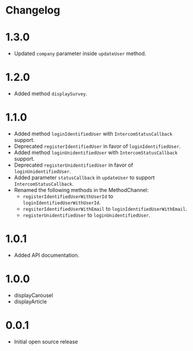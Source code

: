 # Changelog

# 1.3.0
- Updated `company` parameter inside `updateUser` method.

# 1.2.0

- Added method `displaySurvey`.

# 1.1.0

- Added method `loginIdentifiedUser` with `IntercomStatusCallback` support.
- Deprecated `registerIdentifiedUser` in favor of `loginIdentifiedUser`.
- Added method `loginUnidentifiedUser` with `IntercomStatusCallback` support.
- Deprecated `registerUnidentifiedUser` in favor of `loginUnidentifiedUser`.
- Added parameter `statusCallback` in `updateUser` to support `IntercomStatusCallback`.
- Renamed the following methods in the MethodChannel:
    - `registerIdentifiedUserWithUserId` to `loginIdentifiedUserWithUserId`.
    - `regsiterIdentifiedUserWithEmail` to `loginIdentifiedUserWithEmail`.
    - `registerUnidentifiedUser` to `loginUnidentifiedUser`.

# 1.0.1

- Added API documentation.

# 1.0.0

- displayCarousel
- displayArticle

# 0.0.1

- Initial open source release
